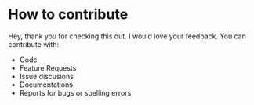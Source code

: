 # How to contribute

Hey, thank you for checking this out. I would love your feedback. You can contribute with:

- Code
- Feature Requests
- Issue discusions
- Documentations
- Reports for bugs or spelling errors

